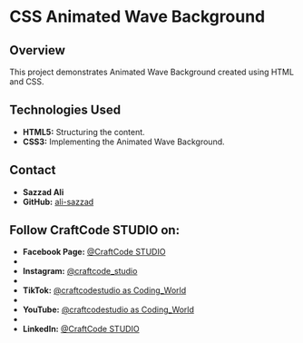 # CSS Animated Wave Background

## Overview

This project demonstrates Animated Wave Background created using HTML and CSS.

## Technologies Used

- **HTML5:** Structuring the content.
- **CSS3:** Implementing the Animated Wave Background.

## Contact
- **Sazzad Ali**
- **GitHub:** <a href='https://github.com/ali-sazzad'> ali-sazzad </a>

## Follow CraftCode STUDIO on:
- **Facebook Page:** <a href='https://www.facebook.com/sazzad.craftcodestudio'> @CraftCode STUDIO </a>
- 
- **Instagram:** <a href='https://www.instagram.com/craftcode_studio/'> @craftcode_studio </a>
- 
- **TikTok:** <a href='https://www.tiktok.com/@craftcodestudio'> @craftcodestudio as Coding_World </a>
- 
- **YouTube:** <a href='www.youtube.com/@craftcodestudio'> @craftcodestudio as Coding_World </a>
- 
- **LinkedIn:** <a href='https://www.linkedin.com/company/craftcodestudio/'> @CraftCode STUDIO </a>
